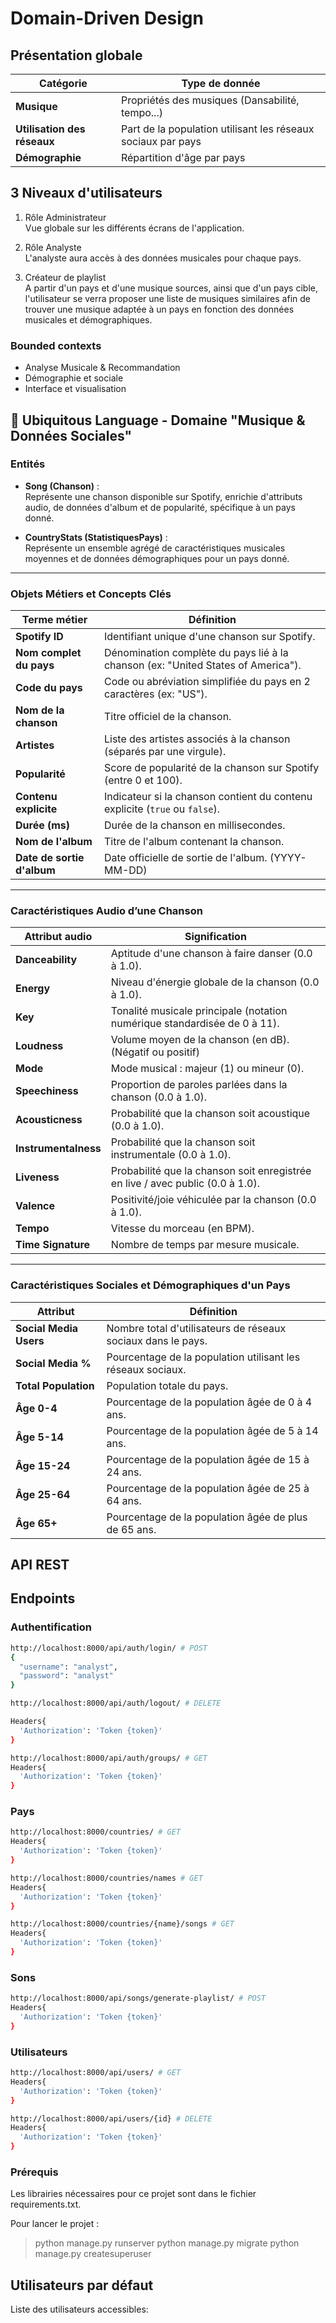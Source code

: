 # Domain-Driven Design

## Présentation globale

| Catégorie   | Type de donnée |
|-------------|----------------|
| **Musique** | Propriétés des musiques (Dansabilité, tempo...) |
| **Utilisation des réseaux** | Part de la population utilisant les réseaux sociaux par pays |
| **Démographie** | Répartition d'âge par pays |

## 3 Niveaux d'utilisateurs
1. Rôle Administrateur \
Vue globale sur les différents écrans de l'application.

2. Rôle Analyste \
L'analyste aura accès à des données musicales pour chaque pays.

3. Créateur de playlist \
A partir d'un pays et d'une musique sources, ainsi que d'un pays cible, l'utilisateur se verra proposer une liste de musiques similaires  afin de trouver une musique adaptée à un pays en fonction des données musicales et démographiques.

### Bounded contexts
- Analyse Musicale & Recommandation
- Démographie et sociale
- Interface et visualisation

## 🎵 Ubiquitous Language - Domaine "Musique & Données Sociales"
### Entités

- **Song (Chanson)** :  
  Représente une chanson disponible sur Spotify, enrichie d'attributs audio, de données d'album et de popularité, spécifique à un pays donné.

- **CountryStats (StatistiquesPays)** :  
  Représente un ensemble agrégé de caractéristiques musicales moyennes et de données démographiques pour un pays donné.

---

### Objets Métiers et Concepts Clés

| Terme métier               | Définition                                                                       |
| -------------------------- | -------------------------------------------------------------------------------- |
| **Spotify ID**             | Identifiant unique d'une chanson sur Spotify.                                    |
| **Nom complet du pays**    | Dénomination complète du pays lié à la chanson (ex: "United States of America"). |
| **Code du pays**           | Code ou abréviation simplifiée du pays en 2 caractères (ex: "US").               |
| **Nom de la chanson**      | Titre officiel de la chanson.                                                    |
| **Artistes**               | Liste des artistes associés à la chanson (séparés par une virgule).              |
| **Popularité**             | Score de popularité de la chanson sur Spotify (entre 0 et 100).                  |
| **Contenu explicite**      | Indicateur si la chanson contient du contenu explicite (`true` ou `false`).      |
| **Durée (ms)**             | Durée de la chanson en millisecondes.                                            |
| **Nom de l'album**         | Titre de l'album contenant la chanson.                                           |
| **Date de sortie d'album** | Date officielle de sortie de l'album. (YYYY-MM-DD)                               |

---

### Caractéristiques Audio d’une Chanson

| Attribut audio       | Signification                                                                  |
| -------------------- | ------------------------------------------------------------------------------ |
| **Danceability**     | Aptitude d'une chanson à faire danser (0.0 à 1.0).                             |
| **Energy**           | Niveau d'énergie globale de la chanson (0.0 à 1.0).                            |
| **Key**              | Tonalité musicale principale (notation numérique standardisée de 0 à 11).      |
| **Loudness**         | Volume moyen de la chanson (en dB). (Négatif ou positif)                       |
| **Mode**             | Mode musical : majeur (1) ou mineur (0).                                       |
| **Speechiness**      | Proportion de paroles parlées dans la chanson (0.0 à 1.0).                     |
| **Acousticness**     | Probabilité que la chanson soit acoustique (0.0 à 1.0).                        |
| **Instrumentalness** | Probabilité que la chanson soit instrumentale (0.0 à 1.0).                     |
| **Liveness**         | Probabilité que la chanson soit enregistrée en live / avec public (0.0 à 1.0). |
| **Valence**          | Positivité/joie véhiculée par la chanson (0.0 à 1.0).                          |
| **Tempo**            | Vitesse du morceau (en BPM).                                                   |
| **Time Signature**   | Nombre de temps par mesure musicale.                                           |

---

### Caractéristiques Sociales et Démographiques d'un Pays

| Attribut               | Définition                                                   |
| ---------------------- | ------------------------------------------------------------ |
| **Social Media Users** | Nombre total d'utilisateurs de réseaux sociaux dans le pays. |
| **Social Media %**     | Pourcentage de la population utilisant les réseaux sociaux.  |
| **Total Population**   | Population totale du pays.                                   |
| **Âge 0-4**            | Pourcentage de la population âgée de 0 à 4 ans.              |
| **Âge 5-14**           | Pourcentage de la population âgée de 5 à 14 ans.             |
| **Âge 15-24**          | Pourcentage de la population âgée de 15 à 24 ans.            |
| **Âge 25-64**          | Pourcentage de la population âgée de 25 à 64 ans.            |
| **Âge 65+**            | Pourcentage de la population âgée de plus de 65 ans.         |


## API REST

## Endpoints

### Authentification
```bash
http://localhost:8000/api/auth/login/ # POST 
{
  "username": "analyst",
  "password": "analyst"
}
```
```bash
http://localhost:8000/api/auth/logout/ # DELETE 

Headers{
  'Authorization': 'Token {token}'
}
```
```bash
http://localhost:8000/api/auth/groups/ # GET 
Headers{
  'Authorization': 'Token {token}'
}
```
### Pays
```bash
http://localhost:8000/countries/ # GET 
Headers{
  'Authorization': 'Token {token}'
}
```
```bash
http://localhost:8000/countries/names # GET 
Headers{
  'Authorization': 'Token {token}'
}
```
```bash
http://localhost:8000/countries/{name}/songs # GET 
Headers{
  'Authorization': 'Token {token}'
}
```
### Sons
```bash
http://localhost:8000/api/songs/generate-playlist/ # POST 
Headers{
  'Authorization': 'Token {token}'
}
```
### Utilisateurs
```bash
http://localhost:8000/api/users/ # GET 
Headers{
  'Authorization': 'Token {token}'
}
```
```bash
http://localhost:8000/api/users/{id} # DELETE 
Headers{
  'Authorization': 'Token {token}'
}
```

### Prérequis
Les librairies nécessaires pour ce projet sont dans le fichier requirements.txt.

Pour lancer le projet :
> python manage.py runserver
> python manage.py migrate
> python manage.py createsuperuser

## Utilisateurs par défaut
Liste des utilisateurs accessibles:
